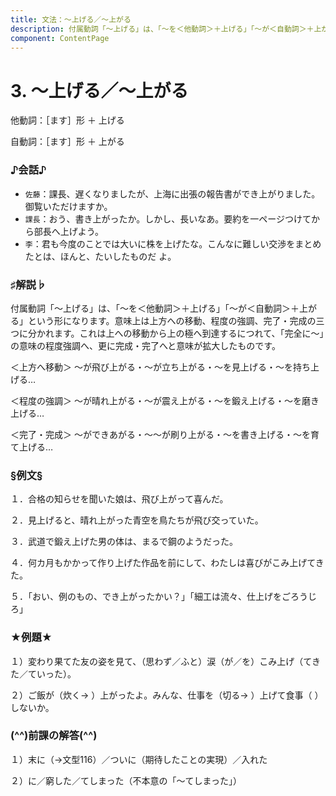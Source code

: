 ```yaml
---
title: 文法：～上げる／～上がる
description: 付属動詞「～上げる」は、「～を＜他動詞＞＋上げる」「～が＜自動詞＞＋上がる」という形になります。意味上は上方への移動、程度の強調、完了・完成の三つに分かれます。これは上への移動から上の極へ到達するにつれて、「完全に～」の意味の程度強調へ、更に完成・完了へと意味が拡大したものです。
component: ContentPage
---
```



# 3. ～上げる／～上がる
他動詞：［ます］形 ＋ 上げる 

自動詞：［ます］形 ＋ 上がる

### ♪会話♪
- `佐藤`：課長、遅くなりましたが、上海に出張の報告書ができ上がりました。御覧いただけますか。 
- `課長`：おう、書き上がったか。しかし、長いなあ。要約を一ページつけてから部長へ上げよう。
- `李`：君も今度のことでは大いに株を上げたな。こんなに難しい交渉をまとめたとは、ほんと、たいしたものだ よ。

### ♯解説♭
付属動詞「～上げる」は、「～を＜他動詞＞＋上げる」「～が＜自動詞＞＋上がる」という形になります。意味上は上方への移動、程度の強調、完了・完成の三つに分かれます。これは上への移動から上の極へ到達するにつれて、「完全に～」の意味の程度強調へ、更に完成・完了へと意味が拡大したものです。

＜上方へ移動＞
～が飛び上がる・～が立ち上がる・～を見上げる・～を持ち上げる…

＜程度の強調＞
～が晴れ上がる・～が震え上がる・～を鍛え上げる・～を磨き上げる…

＜完了・完成＞
～ができあがる・～～が刷り上がる・～を書き上げる・～を育て上げる…

### §例文§
１．合格の知らせを聞いた娘は、飛び上がって喜んだ。 

２．見上げると、晴れ上がった青空を鳥たちが飛び交っていた。 

３．武道で鍛え上げた男の体は、まるで鋼のようだった。 

４．何カ月もかかって作り上げた作品を前にして、わたしは喜びがこみ上げてきた。 

５．「おい、例のもの、でき上がったかい？」「細工は流々、仕上げをごろうじろ」 


### ★例題★
１）変わり果てた友の姿を見て、（思わず／ふと）涙（が／を）こみ上げ（てきた／ていった）。 

２）ご飯が（炊く→ ）上がったよ。みんな、仕事を（切る→ ）上げて食事（ ）しないか。 


### (^^)前課の解答(^^)
１）末に（→文型116）／ついに（期待したことの実現）／入れた 

２）に／窮した／てしまった（不本意の「～てしまった」） 

